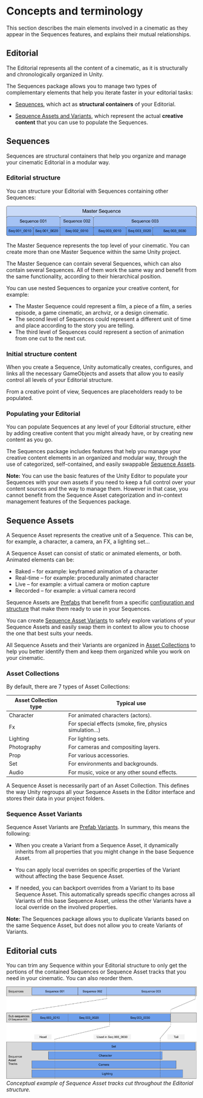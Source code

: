 # Concepts and terminology

This section describes the main elements involved in a cinematic as they appear
in the Sequences features, and explains their mutual relationships.


## Editorial

The Editorial represents all the content of a cinematic, as it is structurally and chronologically organized in Unity.

The Sequences package allows you to manage two types of complementary elements that help you iterate faster in your editorial tasks:

* [Sequences](#sequences), which act as **structural containers** of your Editorial.

* [Sequence Assets and Variants](#sequence-assets), which represent the actual **creative content** that you can use to populate the Sequences.


## Sequences

Sequences are structural containers that help you organize and manage your cinematic Editorial in a modular way.

### Editorial structure

You can structure your Editorial with Sequences containing other Sequences:

![](images/editorial-structure.png)

The Master Sequence represents the top level of your cinematic. You can create more than one Master Sequence within the same Unity project.

The Master Sequence can contain several Sequences, which can also contain several Sequences. All of them work the same way and benefit from the same functionality, according to their hierarchical position.

You can use nested Sequences to organize your creative content, for example:
* The Master Sequence could represent a film, a piece of a film, a series episode, a game cinematic, an archviz, or a design cinematic.
* The second level of Sequences could represent a different unit of time and place according to the story you are telling.
* The third level of Sequences could represent a section of animation from one cut to the next cut.

### Initial structure content

When you create a Sequence, Unity automatically creates, configures, and links all the necessary GameObjects and assets that allow you to easily control all levels of your Editorial structure.

From a creative point of view, Sequences are placeholders ready to be populated.

### Populating your Editorial

You can populate Sequences at any level of your Editorial structure, either by adding creative content that you might already have, or by creating new content as you go.

The Sequences package includes features that help you manage your creative content elements in an organized and modular way, through the use of categorized, self-contained, and easily swappable [Sequence Assets](#sequence-assets).

**Note:** You can use the basic features of the Unity Editor to populate your Sequences with your own assets if you need to keep a full control over your content sources and the way to manage them. However in that case, you cannot benefit from the Sequence Asset categorization and in-context management features of the Sequences package.


## Sequence Assets

A Sequence Asset represents the creative unit of a Sequence. This can be, for example, a character, a camera, an FX, a lighting set...

A Sequence Asset can consist of static or animated elements, or both. Animated elements can be:
* Baked – for example: keyframed animation of a character
* Real-time – for example: procedurally animated character
* Live – for example: a virtual camera or motion capture
* Recorded – for example: a virtual camera record

Sequence Assets are [Prefabs](https://docs.unity3d.com/Manual/Prefabs.html) that benefit from a specific [configuration and structure](under-the-hood.md#sequence-assets-and-variants) that make them ready to use in your Sequences.

You can create [Sequence Asset Variants](#sequence-asset-variants) to safely explore variations of your Sequence Assets and easily swap them in context to allow you to choose the one that best suits your needs.

All Sequence Assets and their Variants are organized in [Asset Collections](#asset-collections) to help you better identify them and keep them organized while you work on your cinematic.

### Asset Collections

By default, there are 7 types of Asset Collections:

| **Asset Collection type** | **Typical use** |
|----------------------|-----------------|
| Character | For animated characters (actors). |
| Fx | For special effects (smoke, fire, physics simulation…) |
| Lighting | For lighting sets. |
| Photography | For cameras and compositing layers. |
| Prop | For various accessories. |
| Set | For environments and backgrounds. |
| Audio | For music, voice or any other sound effects. |

A Sequence Asset is necessarily part of an Asset Collection. This defines the way Unity regroups all your Sequence Assets in the Editor interface and stores their data in your project folders.

### Sequence Asset Variants

Sequence Asset Variants are [Prefab Variants](https://docs.unity3d.com/Manual/PrefabVariants.html). In summary, this means the following:

* When you create a Variant from a Sequence Asset, it dynamically inherits from all properties that you might change in the base Sequence Asset.

* You can apply local overrides on specific properties of the Variant without affecting the base Sequence Asset.

* If needed, you can backport overrides from a Variant to its base Sequence Asset. This automatically spreads specific changes across all Variants of this base Sequence Asset, unless the other Variants have a local override on the involved properties.

**Note:** The Sequences package allows you to duplicate Variants based on the same Sequence Asset, but does not allow you to create Variants of Variants.


## Editorial cuts

You can trim any Sequence within your Editorial structure to only get the portions of the contained Sequences or Sequence Asset tracks that you need in your cinematic. You can also reorder them.

![](images/editorial-cuts.png)
<br />*Conceptual example of Sequence Asset tracks cut throughout the Editorial structure.*
